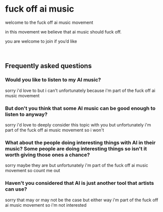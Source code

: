 # fuck off ai music

welcome to the fuck off ai music movement

in this movement we believe that ai music should fuck off.

you are welcome to join if you’d like

<br>

## Frequently asked questions 

### Would you like to listen to my AI music?

sorry i'd love to but i can't unfortunately because i'm part of the fuck off ai music movement

### But don't you think that some AI music can be good enough to listen to anyway? 

sorry i'd love to deeply consider this topic with you but unfortunately i'm part of the fuck off ai music movement so i won't

### What about the people doing interesting things with AI in their music? Some people are doing interesting things so isn't it worth giving those ones a chance?

sorry maybe they are but unfortunately i'm part of the fuck off ai music movement so count me out

### Haven't you considered that AI is just another tool that artists can use? 

sorry that may or may not be the case but either way i'm part of the fuck off ai music movement so i'm not interested


